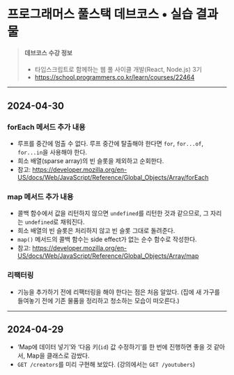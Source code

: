 # 프로그래머스 풀스택 데브코스 • 실습 결과물

> #### 데브코스 수강 정보
>
> * 타입스크립트로 함께하는 웹 풀 사이클 개발(React, Node.js) 3기
> * https://school.programmers.co.kr/learn/courses/22464

---

## 2024-04-30

### forEach 메서드 추가 내용

* 루프를 중간에 멈출 수 없다. 루프 중간에 탈출해야 한다면 `for`, `for...of`, `for...in`을 사용해야 한다.
* 희소 배열(sparse array)의 빈 슬롯을 제외하고 순회한다.
* 참고: https://developer.mozilla.org/en-US/docs/Web/JavaScript/Reference/Global_Objects/Array/forEach

### map 메서드 추가 내용

* 콜백 함수에서 값을 리턴하지 않으면 `undefined`를 리턴한 것과 같으므로, 그 자리는 `undefined`로 채워진다.
* 희소 배열의 빈 슬롯은 처리하지 않고 빈 슬롯 그대로 돌려준다.
* `map()` 메서드의 콜백 함수는 side effect가 없는 순수 함수로 작성한다.
* 참고: https://developer.mozilla.org/en-US/docs/Web/JavaScript/Reference/Global_Objects/Array/map

### 리팩터링

* 기능을 추가하기 전에 리팩터링을 해야 한다는 점은 처음 알았다. (집에 새 가구를 들여놓기 전에 기존 물품을 정리하고 청소하는 모습이 떠오른다.)

---

## 2024-04-29

* ‘Map에 데이터 넣기’와 ‘다음 키(`id`) 값 수정하기’를 한 번에 진행하면 좋을 것 같아서, Map을 클래스로 감쌌다.
* `GET /creators`를 미리 구현해 보았다. (강의에서는 `GET /youtubers`)
